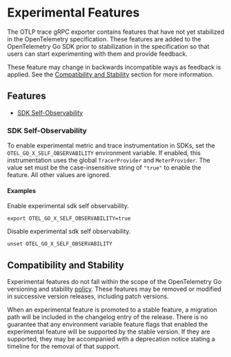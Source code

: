 # Experimental Features

The OTLP trace gRPC exporter contains features that have not yet stabilized in the OpenTelemetry specification.
These features are added to the OpenTelemetry Go SDK prior to stabilization in the specification so that users can start experimenting with them and provide feedback.

These feature may change in backwards incompatible ways as feedback is applied.
See the [Compatibility and Stability](#compatibility-and-stability) section for more information.

## Features

- [SDK Self-Observability](#sdk-self-observability)

### SDK Self-Observability

To enable experimental metric and trace instrumentation in SDKs, set the `OTEL_GO_X_SELF_OBSERVABILITY` environment variable.
If enabled, this instrumentation uses the global `TracerProvider` and `MeterProvider`.
The value set must be the case-insensitive string of `"true"` to enable the feature.
All other values are ignored.

#### Examples

Enable experimental sdk self observability.

```console
export OTEL_GO_X_SELF_OBSERVABILITY=true
```

Disable experimental sdk self observability.

```console
unset OTEL_GO_X_SELF_OBSERVABILITY
```

## Compatibility and Stability

Experimental features do not fall within the scope of the OpenTelemetry Go versioning and stability [policy](../../../../../../VERSIONING.md).
These features may be removed or modified in successive version releases, including patch versions.

When an experimental feature is promoted to a stable feature, a migration path will be included in the changelog entry of the release.
There is no guarantee that any environment variable feature flags that enabled the experimental feature will be supported by the stable version.
If they are supported, they may be accompanied with a deprecation notice stating a timeline for the removal of that support.
